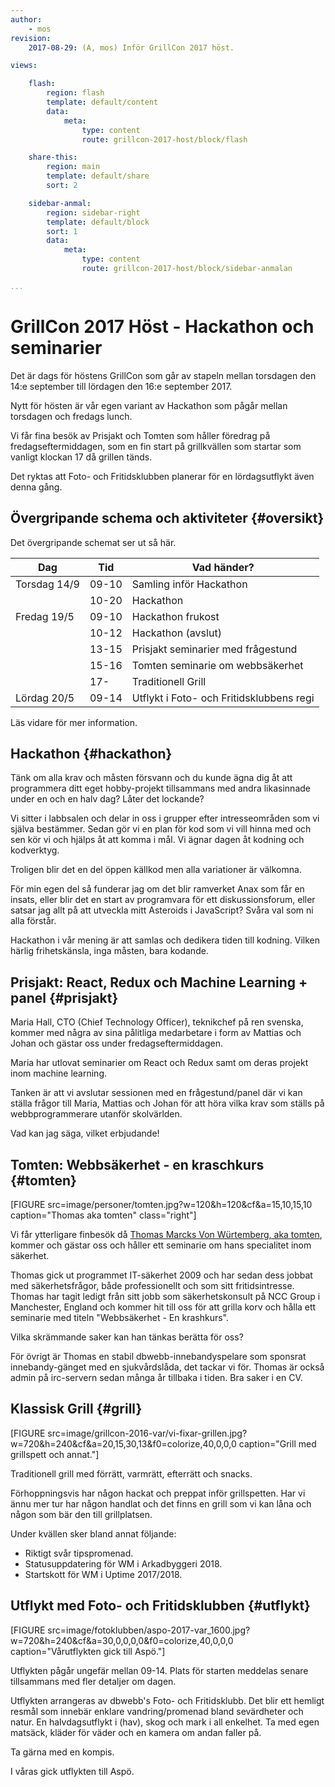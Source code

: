 ```yaml
---
author:
    - mos
revision:
    2017-08-29: (A, mos) Inför GrillCon 2017 höst.

views:

    flash:
        region: flash
        template: default/content
        data:
            meta:
                type: content
                route: grillcon-2017-host/block/flash

    share-this:
        region: main
        template: default/share
        sort: 2

    sidebar-anmal:
        region: sidebar-right
        template: default/block
        sort: 1
        data:
            meta:
                type: content
                route: grillcon-2017-host/block/sidebar-anmalan

...
```

GrillCon 2017 Höst - Hackathon och seminarier
===============================

Det är dags för höstens GrillCon som går av stapeln mellan torsdagen den 14:e september till lördagen den 16:e september 2017.

Nytt för hösten är vår egen variant av Hackathon som pågår mellan torsdagen och fredags lunch.

Vi får fina besök av Prisjakt och Tomten som håller föredrag på fredagseftermiddagen, som en fin start på grillkvällen som startar som vanligt klockan 17 då grillen tänds.

Det ryktas att Foto- och Fritidsklubben planerar för en lördagsutflykt även denna gång.



Övergripande schema och aktiviteter {#oversikt}
--------------------------------

Det övergripande schemat ser ut så här.

| Dag          | Tid   | Vad händer?                        |
|--------------|-------|------------------------------------|
| Torsdag 14/9 | 09-10 | Samling inför Hackathon            |
|              | 10-20 | Hackathon                          |
| Fredag 19/5  | 09-10 | Hackathon frukost                  |
|              | 10-12 | Hackathon (avslut)                 |
|              | 13-15 | Prisjakt seminarier med frågestund |
|              | 15-16 | Tomten seminarie om webbsäkerhet   |
|              | 17-   | Traditionell Grill                 |
| Lördag 20/5  | 09-14 | Utflykt i Foto- och Fritidsklubbens regi |

Läs vidare för mer information.



Hackathon {#hackathon}
--------------------------------

Tänk om alla krav och måsten försvann och du kunde ägna dig åt att programmera ditt eget hobby-projekt tillsammans med andra likasinnade under en och en halv dag? Låter det lockande?

Vi sitter i labbsalen och delar in oss i grupper efter intresseområden som vi själva bestämmer. Sedan gör vi en plan för kod som vi vill hinna med och sen kör vi och hjälps åt att komma i mål. Vi ägnar dagen åt kodning och kodverktyg.

Troligen blir det en del öppen källkod men alla variationer är välkomna.

För min egen del så funderar jag om det blir ramverket Anax som får en insats, eller blir det en start av programvara för ett diskussionsforum, eller satsar jag allt på att utveckla mitt Asteroids i JavaScript? Svåra val som ni alla förstår.

Hackathon i vår mening är att samlas och dedikera tiden till kodning. Vilken härlig frihetskänsla, inga måsten, bara kodande.



Prisjakt: React, Redux och Machine Learning + panel {#prisjakt}
--------------------------------

Maria Hall, CTO (Chief Technology Officer), teknikchef på ren svenska, kommer med några av sina pålitliga medarbetare i form av Mattias och Johan och gästar oss under fredagseftermiddagen.

Maria har utlovat seminarier om React och Redux samt om deras projekt inom machine learning.

Tanken är att vi avslutar sessionen med en frågestund/panel där vi kan ställa frågor till Maria, Mattias och Johan för att höra vilka krav som ställs på webbprogrammerare utanför skolvärlden.

Vad kan jag säga, vilket erbjudande!



Tomten: Webbsäkerhet - en kraschkurs {#tomten}
--------------------------------

[FIGURE src=image/personer/tomten.jpg?w=120&h=120&cf&a=15,10,15,10 caption="Thomas aka tomten" class="right"]

Vi får ytterligare finbesök då [Thomas Marcks Von Würtemberg, aka tomten](https://www.linkedin.com/in/thomas-marcks-von-w%C3%BCrtemberg-968392132/), kommer och gästar oss och håller ett seminarie om hans specialitet inom säkerhet.

Thomas gick ut programmet IT-säkerhet 2009 och har sedan dess jobbat med säkerhetsfrågor, både professionellt och som sitt fritidsintresse. Thomas har tagit ledigt från sitt jobb som säkerhetskonsult på NCC Group i Manchester, England och kommer hit till oss för att grilla korv och hålla ett seminarie med titeln "Webbsäkerhet - En krashkurs".

Vilka skrämmande saker kan han tänkas berätta för oss?

För övrigt är Thomas en stabil dbwebb-innebandyspelare som sponsrat innebandy-gänget med en sjukvårdslåda, det tackar vi för. Thomas är också admin på irc-servern sedan många år tillbaka i tiden. Bra saker i en CV.



Klassisk Grill {#grill}
--------------------------------

[FIGURE src=image/grillcon-2016-var/vi-fixar-grillen.jpg?w=720&h=240&cf&a=20,15,30,13&f0=colorize,40,0,0,0 caption="Grill med grillspett och annat."]

Traditionell grill med förrätt, varmrätt, efterrätt och snacks.

Förhoppningsvis har någon hackat och preppat inför grillspetten. Har vi ännu mer tur har någon handlat och det finns en grill som vi kan låna och någon som bär den till grillplatsen.

Under kvällen sker bland annat följande:

* Riktigt svår tipspromenad.
* Statusuppdatering för WM i Arkadbyggeri 2018.
* Startskott för WM i Uptime 2017/2018.

<!--
* Statusuppdatering för [WM i Arkadbyggeri 2018](blogg/wm-i-arkadbyggeri-2018).
* Startskott för [WM i Uptime 2017/2018](blogg/wm-i-uptime-2018).
-->



Utflykt med Foto- och Fritidsklubben {#utflykt}
--------------------------------

[FIGURE src=image/fotoklubben/aspo-2017-var_1600.jpg?w=720&h=240&cf&a=30,0,0,0,0&f0=colorize,40,0,0,0 caption="Vårutflykten gick till Aspö."]

Utflykten pågår ungefär mellan 09-14. Plats för starten meddelas senare tillsammans med fler detaljer om dagen.

Utflykten arrangeras av dbwebb's Foto- och Fritidsklubb. Det blir ett hemligt resmål som innebär enklare vandring/promenad bland sevärdheter och natur. En halvdagsutflykt i (hav), skog och mark i all enkelhet. Ta med egen matsäck, kläder för väder och en kamera om andan faller på.

Ta gärna med en kompis.

I våras gick utflykten till Aspö.

